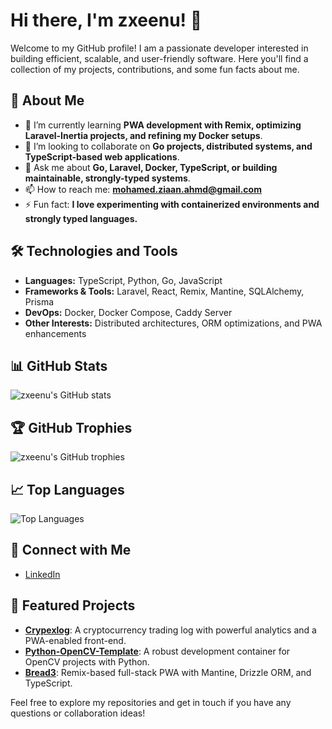 # Hi there, I'm zxeenu! 👋

Welcome to my GitHub profile! I am a passionate developer interested in building efficient, scalable, and user-friendly software. Here you'll find a collection of my projects, contributions, and some fun facts about me.

## 🚀 About Me

- 🌱 I’m currently learning **PWA development with Remix, optimizing Laravel-Inertia projects, and refining my Docker setups**.
- 👯 I’m looking to collaborate on **Go projects, distributed systems, and TypeScript-based web applications**.
- 💬 Ask me about **Go, Laravel, Docker, TypeScript, or building maintainable, strongly-typed systems**.
- 📫 How to reach me: **mohamed.ziaan.ahmd@gmail.com**
- ⚡ Fun fact: **I love experimenting with containerized environments and strongly typed languages.**

## 🛠️ Technologies and Tools

- **Languages:** TypeScript, Python, Go, JavaScript  
- **Frameworks & Tools:** Laravel, React, Remix, Mantine, SQLAlchemy, Prisma  
- **DevOps:** Docker, Docker Compose, Caddy Server  
- **Other Interests:** Distributed architectures, ORM optimizations, and PWA enhancements  

## 📊 GitHub Stats

![zxeenu's GitHub stats](https://github-readme-stats.vercel.app/api?username=zxeenu&show_icons=true&theme=radical)

## 🏆 GitHub Trophies

![zxeenu's GitHub trophies](https://github-profile-trophy.vercel.app/?username=zxeenu&theme=radical)

## 📈 Top Languages

![Top Languages](https://github-readme-stats.vercel.app/api/top-langs/?username=zxeenu&layout=compact&theme=radical)

## 🔗 Connect with Me

- [LinkedIn]([https://www.linkedin.com/in/zxeenu](https://www.linkedin.com/in/ziaan-ahmed-73b201221/))  

## 📂 Featured Projects

- **[Crypexlog](https://github.com/zxeenu/crypexlog)**: A cryptocurrency trading log with powerful analytics and a PWA-enabled front-end.  
- **[Python-OpenCV-Template](https://github.com/zxeenu/python-opencv-template)**: A robust development container for OpenCV projects with Python.  
- **[Bread3](https://github.com/zxeenu/bread3)**: Remix-based full-stack PWA with Mantine, Drizzle ORM, and TypeScript.  

Feel free to explore my repositories and get in touch if you have any questions or collaboration ideas!
